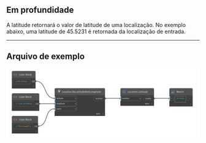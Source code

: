 ## Em profundidade
A latitude retornará o valor de latitude de uma localização. No exemplo abaixo, uma latitude de 45.5231 é retornada da localização de entrada.
___
## Arquivo de exemplo

![Latitude](./DynamoUnits.Location.Latitude_img.jpg)

